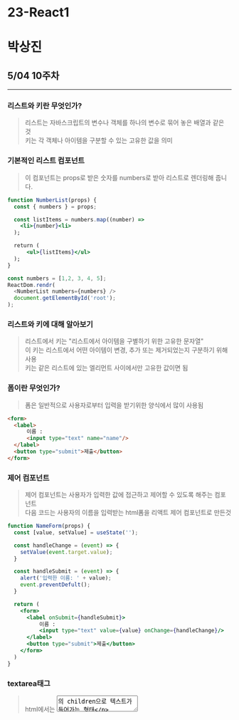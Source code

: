 # 23-React1
# 박상진

## 5/04 10주차
---------------------------
### 리스트와 키란 무엇인가?
> 리스트는 자바스크립트의 변수나 객체를 하나의 변수로 묶어 놓은 배열과 같은 것  
> 키는 각 객체나 아이템을 구분할 수 있는 고유한 값을 의미  

###


### 기본적인 리스트 컴포넌트
> 이 컴포넌트는 props로 받은 숫자를 numbers로 받아 리스트로 렌더링해 줍니다.  
```jsx
function NumberList(props) {
  const { numbers } = props;

  const listItems = numbers.map((number) => 
    <li>{number}<li>
  );

  return (
      <ul>{listItems}</ul>
  );
}
```
```js
const numbers = [1,2, 3, 4, 5];
ReactDom.rendr(
  <NumberList numbers={numbers} />
  document.getElementById('root');
);
```


### 리스트와 키에 대해 알아보기
> 리스트에서 키는 "리스트에서 아이템을 구별하기 위한 고유한 문자열"  
> 이 키는 리스트에서 어떤 아이템이 변경, 추가 또는 제거되었는지 구분하기 위해 사용  
> 키는 같은 리스트에 있는 엘리먼트 사이에서만 고유한 값이면 됨  


### 폼이란 무엇인가?
> 폼은 일반적으로 사용자로부터 입력을 받기위한 양식에서 많이 사용됨  
```html
<form>
  <label>
      이름 :
      <input type="text" name="name"/>
  </label>
  <button type="submit">제출</button>
</form>
```

### 제어 컴포넌트
> 제어 컴포넌트는 사용자가 입력한 값에 접근하고 제어할 수 있도록 해주는 컴포넌트  
> 다음 코드는 사용자의 이름을 입력받는 html폼을 리액트 제어 컴포넌트로 만든것  
```jsx
function NameForm(props) {
  const [value, setValue] = useState('');

  const handleChange = (event) => {
    setValue(event.target.value);
  }

  const handleSubmit = (event) => {
    alert('입력한 이름: ' + value);
    event.preventDefult();
  }

  return (
    <form>
      <label onSubmit={handleSubmit}>
          이름 :
          <input type="text" value={value} onChange={handleChange}/>
      </label>
      <button type="submit">제출</button>
    </form>
  )
}
```

### textarea태그
> html에서는 <textarea>의 children으로 텍스트가 들어가는 형태  
```html
<textarea>
  안녕하세요, 여기에 이렇게 텍스트가 들어갑니다
</textarea>
```
> 리액트에서는 state를 통해 태그의 value라는 attribute를 변경하여 텍스트를 표시  
```jsx
function RequestForm(props) {
  const [value, setValue] = useState('요청사항을 입력하세요');

  const handleChange = (event) => {
    setValue(event.target.value);
  }

  const handleSubmit = (event) => {
    alert('입력한 요청사항: ' + value);
    event.preventDefult();
  }

  return (
    <form>
      <label onSubmit={handleSubmit}>
          요청사항 :
          <textarea value={value} onChange={handleChange}/>
      </label>
      <button type="submit">제출</button>
    </form>
  )
}
```

### select 태그
> select 태그도 textare와 동일합니다.

### File input 태그
> File input 태그는 그 값이 읽기 전용이기 때문에 비제어 컴포넌트가 됨  
```jsx
<input tupe="file" />
```




## 4/27 9주차
--------------------------
### 이벤트 처리하기
> DOM에서 클릭 이벤트를 처리하는 예제 코드  
```jsx
    <button onClick="activate()">
        Activate
    </button>
```
> React에서 클릭이벤트 처리하는 예제 코드  
```jsx
   <button onClick={activate}>
       Activate
   </button>
```

> 둘의 차이점은 1. 이벤트 이름이 onClick에서 onClick으로 변경  
> 2. 전달하려는 함수는 함수열에서 함수 그대로 전달  
> 이벤트가 발생 했을 때 해당 이벤트를 처리하는 함수를 "이벤트 핸들러" 라고 함  
> 이벤트가 발생하는 것을 계속 듣고 있다는 의미로 "이벤트 리스너" 라고도 함  


### 이벤트 핸들러 추가 방법
> 버튼을 클릭하면 handleCick() 함수 호출하도록 되어 있음   
> bind를 사용하지 않으면 this.handleCick은 글로벌 스코프에서 호출되어, undefined로 사용 못 함     
> bind를 사용하지 않으려면 화살표함수를 사용해도 됨  
> 하지만 클래스 컴포넌트는 이제 거의 사용하지 않음  
> 함수형에서 이벤트 핸들러를 정화하는 방법은 2가지  
> 방법 1. 함수 안에 함수로 정의  
```jsx
    function handleCick(){
        setIsToggleOn((isToggleOn) => !isToggleOn);
    }
방법 2. arrow function을 사용하여 정의
    const handleClick = () => {
        setIsToggleOn((isToggleOn) => !isToggleOn);
    }
```
> 함수형에서는 tHis를 사용하지 않고 onClick에서 바로 HandleClick을 넘김  


### Arguments 전달하기
> 함수를 정의할 때는 파라미터(Parameter) 혹은 매개변수  
> 함수를 사용할 때는 아귀먼트(Argument) 혹은 인자  
> 이벤트 핸들러에 매개변수를 전달해야 하는 경우도 많음  
> <button onClick={(event) => this.deleteItem(id, event)}> 삭제하기</button>  
> <button onClick={this.deleteItem.bind(this, id)}> 삭제하기</button>  
> 위 코드는 모두 동일한 역할을 하지만 하나는 화살표 함수를 다른 하나는 bind를 이용  
> event라는 매개변수는 리액트의 이벤트 객체를 의미  
>두 방법 모두 첫 번째 매개변수는 id이고 두 번째 매개변수로 event 전달  
>첫 번째코드는 명시적으로 event를 매개변수로 넣어줌  
>두 번째코드는 id 이후 두번째 매개변수로 event가 자동 전달  


### 조건부 렌더링
> 조건 : 조건문의 조건  
``` jsx
function Greeting(props){
  const isLoggedIn = props.isLoggedIn;
  if(isLoggedIn){
    return <UserGreeting />;
  }
  return <GuestGreeting />;
}
```
> props로 전달 받은 isLoggedln이 true이면 <UserGreeting />을, false면 <GuestGreeting />을 return 이와 같은 렌더링을 조건부 렌더링이라 한다.  

### 엘리먼트 변수
- 엘리먼트 변수 :  렌더링해야 될 컴포넌트를 변수처럼 사용하는 방법  
```jsx
function LoginControl(porps){
  const [isLoggedIn, setIsLoggedIn] = useState(false);

  const handleLoginClick=() => {
    setIsLoggedIn(true);
  }

  const handleLogOutClick=() => {
    setIsLoggedIn(false);
  }

  let button;
  if(isLoggedIn) {
    button = <LogoutButton onClick={handleLogoutClick} />;
  } else {
    button = <LoginButton onClick={handleLoginClick} />;
  }

  return (
    <div>
      <Greeting isLoggedIn = {isLoggedIn} />
      {button}
    </div>
  );
}

```

### 인라인 조건
> 필요한 곳에 조건문을 직접 넣어 사용하는 방법  
> 1. 인라인 if  
>> if문을 사직접 사용하지 않고, 동일한 효과를 내기 위해 && 논리 연산자를 사용  
>> &&는 and연산자로 모든 조건이 참일때만 참이 된다  
>> 단축평가 : 첫 조건이 거짓이면 두번째 조건은 판단할 필요가 없다  

> 2. 인라인 if-else  
>> 삼항 연산자를 사용한다. [ 조건문 ? 참일 경우 : 거짓일 경우 ]  
>> 문자열이나 엘리먼트를 넣어서 사용할 수 있다.  
``` jsx
function UserStatus(props){
  return(
    <div>
      이 사용자는 현재 <b>{props.isLoggedIn ? '로그인' : '로그인하지 않은'}<b> 상태입니다.
    </div>
  )
}
```

```jsx
function LoginControl(props){
  const [isLoggedIn, setIsLoggedIn] = useState(false);

  const handleLoginClick() => {
    setIsLoggedIn(true);
  }

  const handleLogoutClick = () => {
    setIsLoggedIn(false);
  }
  
  return (
    <div>
      <Greeting isLoggedIn = {isLoggedIn} />
      {isLoggedIn 
      ? <LogoutButton onClick = {handleLogoutClick} /> 
      : <LoginButton onClick = {handleLoginClick} />}
    </div>
  )
}

```

### 컴포넌트 렌더링 막기
> 컴포넌트 렌더링하고 싶지 않을 때에는 null을 리턴  
``` jsx
function MainPage(props) {
  const [showWarning, setShowWarning] = useState(false);

  const handledToggleClick = () => {
    setShowWarning(prevShowWarning => !prevShowWarning); 
  }

  return (
    <div>
      <WarningBanner warning = {showWarning} />
      <button onClick={handleToggleClick}>
        {showWarning ? '감추기' : '보이기'}
      </button>
    </div>
  )
}
```

### 리스트와 키
> 리스트를 위해 사용하는 자료구조가 바로 배열   
> 배열은 자바스크립트의 변수나 객체를 하나의 변수로 묶어놓은 것   
> 아래는 자바스크립트의 배열을 보여주는 것   
```jsx
const number = [1,2,3,4,5];
```
> 키는 모두 각자 고유하다는 것
> 키는 각 객체나 아이템을 구분할 수 있는 고유한 값을 의미





## 4/13 7주차
--------------------------
### 훅이란?
> 클래스형 컴포넌트에서는 생성자에서 state를 정의하고  setState()함수를 통해 state를 업데이트함  
> 예전에 사용되던 함수형 컴포넌트는 별도로 state를 정의하거나 컴포넌트의 생명주기에 맞춰서 어떤 코드가 실행되도록 할 수 없었음  
> 함수형 컴포넌트에서도 state나 생명주기 함수의 기능을 사용하게 해주기 위해 추가된 기능이 바로 훅  
> 함수형 컴포넌트도 훅을 사용하여 클래스형 컴포넌트의 기능을 모두 동일하게 구현할 수 있게 됨  
> hook이란 state와 생명주기 기능에 갈고리를 걸어 원하는 시점에 정해진 함수를 실행되도록만든 함수를 의미  
> 훅의 이름은 use로 시작  
> 사용자 정의 훅을 만들 수 있으며 이 경우에 이름은 자유롭게 가능하나 use로 시작할 것을 권장(그냥 use로 시작하기)  

### useState
> useState는 함수형 컴포넌트에서 state를 사용하기 위한 hook  
> cosnt [변수명, set함수명] = useState(초기값);  
> 첫번째 항목은 state의 이름(변수명)  
> 두번째 항목은 state의 set함수, 즉 state를 업데이트하는 함수  
> 함수를 호출할때 초기값을 설정  
> 함수의 리턴값은 배열의 형태  

### useEffect
> useState와 함께 가장 많이 사용하는 hook  
> 사이드이펙트를 수행하기 위한 것  
> 여기서 이펙트는 서버에서 데이터를 받아오거나 수동으로 DOM을 변경하는 작업을 의미
> 이 작업을 이펙트라 부르는 이유는 이 작업들이 다른 컴포넌트에 영향을 미칠 수 있으며 렌더링중에는 작업이 완료될 수 없기 때문, 렌더링이 끝난 후에 실행되어야 하는 작업들  
> 클래스 컴포넌트의 생명주기 함수와 같은 기능을 하나로 통합한 기능을 제공  
> 결국 sideEffect는 렌더링외에 실행해야하는 부수적인 코드를 말함  
> 네트워크 리퀘스트,  DOM수동조작, 로깅등 정리(clean-up)가 필요없는 경우들  
> useEffect(이펙트 함수,  의존성 배열)  
> 첫 번째 파라미터는 이펙트 함수가 들어가고 두 번째 파라미터는 의존성 배열이 들어감  
> 의존성 배열은 이펙트가 의존하고 있는 배열로, 배열 안에 있는 변수 중에 하나라도 값이 변경되었을 때 이펙트 함수가 실행됨  
> 이펙트 함수는 처음 렌더링이 된 이후. 그리고 재 렌더링 이후에 실행  
> 만약 이펙트 함수가 마운트와 언마운트 될 때만 한 번씩 실행되게 하고 싶으면 빈 배열을넣으면 됨, 이 경우 props나 state에 있는 어떤 값에도 의존하지 않기 때문에 여러번 실행되지 않음  

### useMemo
> useMemo() 훅은 Memoized value를 리턴하는 훅  
> 이전 계산값을 갖고 있기 때문에 연산량이 많은 작업의 반복을 피할 수 있음  
> 이 훅은 렌더링이 일어나는 동안 실행  
> 따라서 렌더링이 일어나는 동안 실행되서는 안되는 작업을 넣으면 안됨  
> 예를 들면 useEffect 사이드이펙트 같은 것들  
> 의존성 배열을 넣지않을 경우, 렌더링이 일어날때마다 매번 함수가 실행  
> 따라서 의존성 배열을 넣지 않는 것은 의미가 없음  
> 만약 빈배열을 넣게된다면 컴포넌트 마운트 시에만 함수가 실행  

### useCallback
> useCallback() 훅은 useMeom()와 유사한 역할을 함  
> 차이점은 값이 아닌 함수로 반환한다는 점  
> 의존성 배열을 파라미터로 받는 것은 동일  
> 파라미터로 받은 함수를 콜백이라고 부름  
> useMemo와 마찬가지로 의존성 배열 중 하나라도 변경된다면 콜백함수를 반환  

### useRef
> useRef() 훅은 레퍼런스를 사용하기 위한 훅  
> 레퍼런스란 특정 컴포넌트에 접근할 수 있는 객체를 의미  
> 레퍼런스 객체를 반환  
> 레퍼런스 객체에는 .current라는 속성이 있는데, 이것은 현재 참조하고 있는 엘리먼트를 의미  
> const refContainer = useRef(초기값);  
> 반환된 레퍼런스 객체는 컴포넌트의 라이프타임 전체에 걸쳐서 유지됨  
> 컴포넌트가 마운트 해제 전까지 계속 유지된다는 의미  

### 훅의 규칙
> 첫번째 규칙 : 무조건 최상의 레벨에서만 호출해야 함, 여기서 최상위는 컴포넌트의 최상위 레벨을 의미  
> 따라서 반복문이나 조건문 또는 중첩된 함수들 안에서 훅을 호출하면 안됨  
> 이 규칙에 따라서 훅은 컴포넌트가 렌더링 될 때마다 같은 순서로 호출되야됨  
> 두번째 규칙 : 리액트 함수 컴포넌트에서만 호출해야함  
> 따라서 자바스크립트 함수에서 훅을 호출하면안됨  
> 혹은 리액트 함수 컴포넌트 혹은 직접 만든 커스텀 훅에서만 호출할 수 있음  

### 커스텀 훅 추출하기
> 두 개의 자바스크립트 함수에서 하나의 로직을 공유하도록하고 싶을때 새로운 함수를 하나 만드는 방법을 사용  
> 리액트 컴포넌트와 훅은 모두 함수이기 때문에 동일한  방법을 사용 가능  
> 이름을 use로 시작하고 내부에서 다른 훅을 호출하는 자바스크립트 함수를 만들면 됨  


## 4/06 6주차
--------------------------
### 컴포넌트 추출
> 복잡한 컴포넌트를 쪼개서 여러 개의 컴포넌트로 나눌 수 있음  
> 큰 컴포넌트에서 일부를 추출해서 새로운 컴포넌트를 만드는 것  
> 실무에서는 처음부터 1개의 컴포넌트에 하나의 기능만 사용하도록 설계하는 것이 좋음  

### State
>State란?  
>> State는 리액트 컴포넌트의 상태를 의미  
>> 상태의 의미는정상인지 비정상인지가 아니라 컴포넌트의 데이터를 의미  
>> 정확히는 컴포넌트의 변경가능한 데이터를 의미  
>>  State가 변하면 다시 렌더링이 되기 때문에 렌더링과 관련된값만 state에 포함시켜야함    

>State의 특징
>> 리액트만의 특별한 형태가 아닌 단지 자바스크립트의 객체  
>> State는 변경은 가능하다고 했지만 직접 수정해서는 안됨  
>> State를 변경하고자 하면 setstate()함수를 사용해야함  

### 생명주기
> 생명주기는 컴포넌트의 생성 시점, 사용 시점, 종료시점을 나타내는 것  
> constructor가 실행되면서 컴포넌트가 생성  
> 생성 직후 conponentDidMount() 함수가 호출  
> 컴포넌트가 소멸하기 전까지 여러 번 랜더링  
> 랜더링은 props, setState(). forceUpdate()에 의해 상태가 변경되면 이루어짐  
> 랜더링이 끝나면 conponentDinUpdate() 함수가 호출  
> 마지막으로 컴포넌트가 언마운트되면 conponentWillUnmoun() 함수가 호출  





## 3/30 5주차
--------------------------
### 엘리먼트 렌더링
> 엘리먼트의 정의  
>> 엘리먼트는 리액트 앱을 구성하는 요소  

> 엘리먼트의 생김새  
>> 리액트 엘리먼트는 자바스크립트 객체의 형태로 존재  
>> 컴포넌트, 속성 및 내부의 모든 chideren을 포함하는 일반 js객체  
>> 이 객체는 마음대로 변경할 수 없는 불변성을 갖고 있음  

> 엘리먼트의 특징  
>> 가장 큰 특징은 불변성, 즉 한 번 생성된 엘리먼트의 children이나 속성을 바꿀수 없음  

### 컴포넌트
> 컴포넌트에 대해 알아보기  
>> 컴포넌트 구조라는것은 작은 컴포넌트가 모여 큰 컴포넌트를 구성, 다시 이런 컴포넌트 들이 모여 전체 페이지를 구상  
>> 컴포넌트 재사용이 가능, 전체 코드의 양을 줄일 수 있어 개발 시간과 유지 보수 비용도 주릴 수 있음  
>> 컴포넌트는 자바스크립트 함수와 입력과 출력이 있다는 면이 유사  
>> 입력은 props가 담당하고 출력은 리액트 엘리먼트의 형태로 출력  
>> 엘리먼트를 필요한 만큼 만들어 사용한다는 면에서 객체 지향의 개념과 비슷  

> 컴포넌트의 종류  
>> 리액트의 초기 버전을 사용할 때는 클래스형 컴포넌트 주로 사용  
>> 이후 hook이라는 개념이 나오면서 최근에는 함수형 컴포넌트를 주로 사용, 예전에 작성된 코드나 문서들이 클래스형 컴포넌트를 사용하고 있기 때문  

> 컴포넌트 이름 짓기  
>> 이름은 항상 대문자로 시작  
>> 컴포넌트 파일 이름과 컴포넌트 이름은 같게  


### Props
> props의 개념  
>> props는 property의 준말  
>> 컴포넌트의 속성  
>> 컴포넌트에 어떤 속성, props를 넣느냐에 따라서 속성이 다른 엘리먼트가 출력  
>> props는 컴포넌트에 전달 할 다양한 정보를 담고있는 자바스크립트 객체  

> props의 특징  
>> 읽기 전용  
>> 속성이 다른 엘리먼트를 생성하려면 새로운 props를 컴포넌트에 전달해야함  




## 3/23 4주차
--------------------------
### JSX
> JSX란?  
> JSX의 역활  
>> JSX는 내부적으로 XML/HTML 코드를 자바스크립트로 변환  
>> React가 Element함수를 사용할 수 있도록 변환  

> JSX의 장점    
>> 코드가 간결해짐    
>> 가독성이 향상 됨    
>> Injection Attack이라 불리는해킹 방법을 방어함으로써 보안에강함  

> JSX 사용법  
>> 모든 자바스크립트 문법을 지원함  
>> 자바스크립트 문법에 XML과 HTML을 섞어서 사용  
> >HTML이나 XML에 자바스크립트 코드를 사용하고 싶으면 {}괄호를 사용


## 3/16 3주차
--------------------------
### 1. node.js 설치
### 2. 리액트 소개
>리액트의 정의 : 사용자 인터페이스를 만들기 위한 자바스크립트 라이브러리  
>리액트 개념 정리
>>복잡한 사이트를 쉽고 빠르게 만들고, 관리하기 위해 만들어진 것이 바로 리액트  
>리액트의 장점  
>>1. 빠른 업데이트와 렌더링 속도  
>>2. 컴포넌트 기반 구조
>>3. 재사용성
>>4. 든든한 지원군 : 메타에서 오픈소스 프로젝트로 관리하고 있어 계속 발전중
>>5. 활발한 지식 공유 & 커뮤니티
>>6. 모바일 앱 개발가능  
>리액트의 단점
>>1. 방대한 학습량
>>2. 높은 상태 관리 복잡도

## 3/9 2주차
--------------------------

1. github repository 생성, repository에 push하는 방법
2. Html, css기본 설명
3. JavaScript   
  자료형 var let const
  
    var 중복 선언 가능, let 중복 선언 불가능, const 중복 선언 불가능
    
    const는 상수
    
    주로 let, const만 사용

  연산자
  
    증감연산자 a++(postifix방식), ++a(prefix방식)
    
    let a = 1, let b = '1'
    
    console.log(a == b) => true
    
    console.log(a === b) => false
